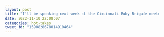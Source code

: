 ```yaml
---
layout: post
title: "I'll be speaking next week at the Cincinnati Ruby Brigade meetup. Come on out to talk (soft) real-time web app dev and design. I'd love if you can join in person, and remote is also available."
date: 2022-11-10 22:08:07
categories: hot-takes
tweet_id: "1590828678014910464"
---
```



<!-- Original tweet: https://twitter.com/i/status/1590828678014910464 -->